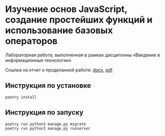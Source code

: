 # Изучение основ JavaScript, создание простейших функций и использование базовых операторов

Лабораторная работа, выполненная в рамках дисциплины «Введение в информационные технологии»

Ссылка на отчет о проделанной работе: [docx](appendix/report.docx), [pdf](appendix/report.pdf)

## Инструкция по установке

```shell
poetry install
```

## Инструкция по запуску

```shell
poetry run python3 manage.py migrate
poetry run python3 manage.py runserver
```
